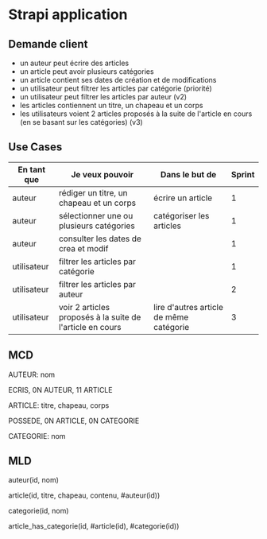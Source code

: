 # Strapi application

## Demande client

- un auteur peut écrire des articles
- un article peut avoir plusieurs catégories
- un article contient ses dates de création et de modifications
- un utilisateur peut filtrer les articles par catégorie (priorité)
- un utilisateur peut filtrer les articles par auteur (v2)
- les articles contiennent un titre, un chapeau et un corps
- les utilisateurs voient 2 articles proposés à la suite de l'article en cours (en se basant sur les catégories) (v3)

## Use Cases

|En tant que|Je veux pouvoir| Dans le but de| Sprint |
|---|---|---|---|
|auteur|rédiger un titre, un chapeau et un corps|écrire un article|1|
|auteur|sélectionner une ou plusieurs catégories|catégoriser les articles|1|
|auteur|consulter les dates de crea et modif||1|
|utilisateur|filtrer les articles par catégorie||1|
|utilisateur|filtrer les articles par auteur||2|
|utilisateur|voir 2 articles proposés à la suite de l'article en cours|lire d'autres article de même catégorie|3|

## MCD

AUTEUR: nom

ECRIS, 0N AUTEUR, 11 ARTICLE

ARTICLE: titre, chapeau, corps

POSSEDE, 0N ARTICLE, 0N CATEGORIE

CATEGORIE: nom

## MLD

auteur(id, nom)

article(id, titre, chapeau, contenu, #auteur(id))

categorie(id, nom)

article_has_categorie(id, #article(id), #categorie(id))